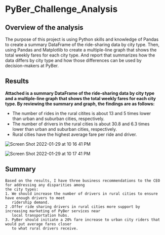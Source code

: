 # PyBer_Challenge_Analysis
## Overview of the analysis
   The purpose of this project is using Python skills and knowledge of Pandas to create a summary DataFrame of the ride-sharing data by city type. 
   Then, using Pandas and Matplotlib to create a multiple-line graph that shows the total weekly fares for each city type. And report that summarizes 
   how the data differs by city type and how those differences can be used by decision-makers at PyBer.
 
## Results
**Attached is a summary DataFrame of the ride-sharing data by city type and a multiple-line graph that shows the total weekly fares for each city type.
By reviewing the summary and graph, the findings are as follows:**
  - The number of rides in the rural citites is about 13 and 5 times lower than urban and suburban cities, respectively.
  - The number of drivers in the rural cities is about 30.8 and 6.3 times lower than urban and suburban cities, respectively.
  - Rural cities have the highest average fare per ride and driver.
  
![Screen Shot 2022-01-29 at 10 16 41 PM](https://user-images.githubusercontent.com/95242493/151687666-4ca203e2-b92d-4f9b-a30a-896296e89c61.png)


![Screen Shot 2022-01-29 at 10 17 41 PM](https://user-images.githubusercontent.com/95242493/151687687-3dded789-f9c6-447c-b2bb-67f6f17c305b.png)



## Summary
    Based on the results, I have three business recommendations to the CEO for addressing any disparities among 
    the city types:
    1. We should increase the number of drivers in rural cities to ensure have enough drivers to meet 
       ridership demand.
    2 .Offer ride sharing drivers in rural cities more support by increasing marketing of PyBer services near 
       local transportation hubs.
    3. PyBer should initiate a 20% fare increase to urban city riders that would put average fares closer 
       to what rural drivers receive.
